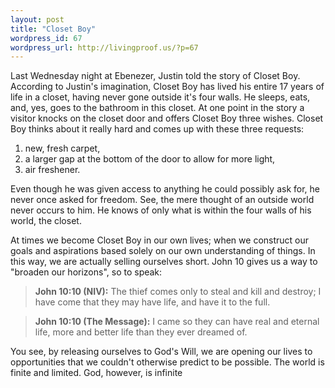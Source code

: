 ```yaml
--- 
layout: post
title: "Closet Boy"
wordpress_id: 67
wordpress_url: http://livingproof.us/?p=67
---
```

Last Wednesday night at Ebenezer, Justin told the story of Closet Boy. According to Justin's imagination, Closet Boy has lived his entire 17 years of life in a closet, having never gone outside it's four walls. He sleeps, eats, and, yes, goes to the bathroom in this closet. At one point in the story a visitor knocks on the closet door and offers Closet Boy three wishes. Closet Boy thinks about it really hard and comes up with these three requests:

1.  new, fresh carpet,
2.  a larger gap at the bottom of the door to allow for more light,
3.  air freshener.

Even though he was given access to anything he could possibly ask for, he never once asked for freedom. See, the mere thought of an outside world never occurs to him. He knows of only what is within the four walls of his world, the closet.

At times we become Closet Boy in our own lives; when we construct our goals and aspirations based solely on our own understanding of things. In this way, we are actually selling ourselves short. John 10 gives us a way to "broaden our horizons", so to speak:

> **John 10:10 (NIV):** The thief comes only to steal and kill and destroy; I have come that they may have life, and have it to the full.

> **John 10:10 (The Message):** I came so they can have real and eternal life, more and better life than they ever dreamed of.

You see, by releasing ourselves to God's Will, we are opening our lives to opportunities that we couldn't otherwise predict to be possible. The world is finite and limited. God, however, is infinite

<object classid="clsid:d27cdb6e-ae6d-11cf-96b8-444553540000" width="425" height="350" codebase="http://download.macromedia.com/pub/shockwave/cabs/flash/swflash.cab#version=6,0,40,0"><param name="src" value="http://www.youtube.com/v/MiwN_4noPLI" /><param name="align" value="top" /><embed type="application/x-shockwave-flash" width="425" height="350" src="http://www.youtube.com/v/MiwN_4noPLI" align="top"></embed></object>
